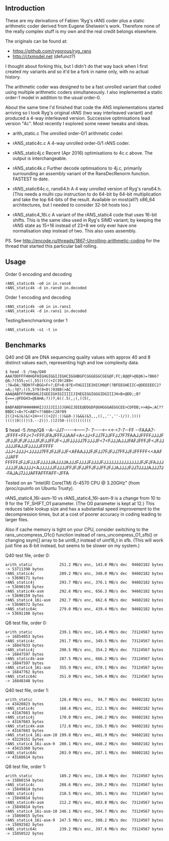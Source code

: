 Introduction
------------

These are my derivations of Fabien 'Ryg's rANS coder plus a
static arithmetic coder derived from Eugene Shelwein's work.
Therefore none of the really complex stuff is my own and the real
credit belongs elsewhere.

The originals can be found at:
-    https://github.com/rygorous/ryg_rans
-    http://ctxmodel.net (defunct?)

I thought about forking this, but I didn't do that way back when I
first created my variants and so it'd be a fork in name only, with no
actual history.

The arithmetic coder was designed to be a fast unrolled variant that
coded using multiple arithmetic coders simultaneously. I also
implemented a static order-1 model in addition to the usual order-0.

About the same time I'd finished that code the ANS implementations
started arriving so I took Ryg's original rANS (two way interleaved
variant) and produced a 4-way interleaved version.  Successive
optimisations lead version "4c".  Most recently I explored some newer
tweaks and ideas.

- arith_static.c
	The unrolled order-0/1 arithmetic coder.

- rANS_static4c.c
	A 4-way unrolled order-0/1 rANS coder.

- rANS_static4j.c
	Recent (Apr 2016) optimisations to 4c.c above.
	The output is interchangeable.

- rANS_static4k.c
	Further decode optimsations to 4j.c, primarily surrounding an
	assembly variant of the RansDecRenorm function.
	FASTEST to date.

- rANS_static64c.c, rans64.h
	A 4 way unrolled version of Ryg's rans64.h.
	(This needs a mulhi cpu instruction to do 64-bit by 64-bit
	multiplication and take the top 64-bits of the result.
	Available on most(all?) x86_64 architectures, but I needed to
	consider 32-bit hosts too.)

- rANS_static4_16i.c
	A variant of the rANS_static4 code that uses 16-bit shifts.
	This is the same idea used in Ryg's SIMD variant; by keeping
	the rANS state as 15+16 instead of 23+8 we only ever have one
	normalisation step instead of two.  This also uses assembly.

PS.
See http://encode.ru/threads/1867-Unrolling-arithmetic-coding
for the thread that started this particular ball rolling.


Usage
-----

Order 0 encoding and decoding

    rANS_static4k -o0 in in.rans0
    rANS_static4k -d in.rans0 in.decoded

Order 1 encoding and decoding

    rANS_static4k -o0 in in.rans1
    rANS_static4k -d in.rans1 in.decoded

Testing/benchmarking order 1

    rANS_static4k -o1 -t in


Benchmarks
----------

Q40 and Q8 are DNA sequencing quality values with approx 40 and 8
distinct values each, representing high and low complexity data.

    $ head -5 /tmp/Q40
    AAA7DDFFFHHHGFHIGHGIGGIJIGHCIGGHBGFCGGGEGGCGEG@F;FC;8@@F>@E@6)=?B66?@A;?(555;=((,55(((((+2(39(288<
    :?A=DA;?BDH?F<BGG>F>?;EF>8:8?E>FHGIIIEIHICH9@F(?BFEEGHEIIC<@DEEEEEC2?=A;;?@?;((5,5?9(9<0()9388(>AC
    AAA@ABFFFHHHGHGJIGEEIGHIGIIIIIJIHEGIGGIGGGIDGIIIJH>B<@DD;;B?E===;@FDGH3=@EAHA;?))7;6((.5(,;(,((5(,
    ?BABFABDFHHHHHHHIJJJJJIIJJJGHGIJDIE@DDGDF@GHGGGAEGGCEE>CDFDB;>>A@=;AC??BBDC(<A<?C<AB?<??AB8<(28?09
    2((2+&)&)&(+24++(((+22(:))&&0-))&&&)&3,,,((,,'',''-(/)).))))(((((0(()))3.--2))).))2)50-(((((((((((
    
 $ head -5 /tmp/Q8
    --A--JJ7-----<---7-
    7----<--<<-<7-7--FF
    --FAAA7-JFFFF<FFJ<7<FFFJFAJFFFJJAAF<A<JJ<FJJ7FJJFFJJ7F7FAAJJFFFFJJJJFJFJJFJFJFJJJJFJFJJFFJF<JJFJJJJJ7FJJJJF<7<FJJJAJJJFAFJFFFJF<JFJJJJJJFAJJFJJJJJFFFFF
    JJJ<JJJJ<JJJJJ7FFJFJJFJJF<AFAAJJJFJFJJ7FJFJJ7FFJJFJFFFFF<<AAFJJAFF
    FFFFFJFJJFJJJFJJJJJAJJJJAJJJFJJJJFJJJJFJJJJJJJJJJJJJJJFJFJFAJJJJJJJFJAJJJJ<AJJJJJJFJJJJFFJFJFJJFFJFJJFFJFJJAJJJJFJJ7JJJJAJJJ7J-FAJAJ7JJJAFFAFFFAFF-JFFA


Tested on an "Intel(R) Core(TM) i5-4570 CPU @ 3.20GHz" (from
/proc/cpuinfo on Ubuntu Trusty).

rANS_static4_16i-asm-10 vs rANS_static4_16i-asm-9 is a change from 10
to 9 for the TF_SHIFT_O1 parameter. (The O0 parameter is kept at 12.)
This reduces table lookup size and has a substantial speed improvement
to the decompression times, but at a cost of poorer accuracy in coding
leading to larger files.

Also if cache memory is tight on your CPU, consider switching to the
rans_uncompress_O1c() function instead of rans_uncompress_O1_sfb() or
changing ssym[] array to be uint8_t instead of uint16_t in sfb.  (This
will work just fine as 8-bit instead, but seems to be slower on my system.)

Q40 test file, order 0:

    arith_static            251.2 MB/s enc, 143.0 MB/s dec  94602182 bytes -> 53711390 bytes
    rANS_static4c           289.2 MB/s enc, 340.0 MB/s dec  94602182 bytes -> 53690171 bytes
    rANS_static4j           293.7 MB/s enc, 376.1 MB/s dec  94602182 bytes -> 53690159 bytes
    rANS_static4k-asm       292.6 MB/s enc, 656.3 MB/s dec  94602182 bytes -> 53690159 bytes
    rANS_static4_16i-asm    292.7 MB/s enc, 662.6 MB/s dec  94602182 bytes -> 53690572 bytes
    rANS_static64c          279.0 MB/s enc, 439.4 MB/s dec  94602182 bytes -> 53691108 bytes
   
Q8 test file, order 0:

    arith_static            239.1 MB/s enc, 145.4 MB/s dec  73124567 bytes -> 16854053 bytes
    rANS_static4c           291.7 MB/s enc, 349.5 MB/s dec  73124567 bytes -> 16847633 bytes
    rANS_static4j           290.5 MB/s enc, 354.2 MB/s dec  73124567 bytes -> 16847597 bytes
    rANS_static4k-asm       287.5 MB/s enc, 666.2 MB/s dec  73124567 bytes -> 16847597 bytes
    rANS_static4_16i-asm    355.9 MB/s enc, 670.1 MB/s dec  73124567 bytes -> 16847762 bytes
    rANS_static64c          351.0 MB/s enc, 549.4 MB/s dec  73124567 bytes -> 16848348 bytes
    
Q40 test file, order 1:

    arith_static            128.4 MB/s enc,  94.7 MB/s dec  94602182 bytes -> 43420823 bytes
    rANS_static4c           168.4 MB/s enc, 212.1 MB/s dec  94602182 bytes -> 43167683 bytes
    rANS_static4j           170.0 MB/s enc, 240.2 MB/s dec  94602182 bytes -> 43167683 bytes
    rANS_static4k-asm       172.8 MB/s enc, 326.5 MB/s dec  94602182 bytes -> 43167683 bytes
    rANS_static4_16i-asm-10 199.8 MB/s enc, 401.9 MB/s dec  94602182 bytes -> 43229151 bytes
    rANS_static4_16i-asm-9  200.1 MB/s enc, 460.2 MB/s dec  94602182 bytes -> 43415360 bytes
    rANS_static64c          203.9 MB/s enc, 287.1 MB/s dec  94602182 bytes -> 43168614 bytes
    
Q8 test file, order 1:

    arith_static            189.2 MB/s enc, 130.4 MB/s dec  73124567 bytes -> 15860154 bytes
    rANS_static4c           208.6 MB/s enc, 269.2 MB/s dec  73124567 bytes -> 15849814 bytes
    rANS_static4j           210.5 MB/s enc, 305.1 MB/s dec  73124567 bytes -> 15849814 bytes
    rANS_static4k-asm       212.2 MB/s enc, 403.8 MB/s dec  73124567 bytes -> 15849814 bytes
    rANS_static4_16i-asm-10 246.1 MB/s enc, 504.7 MB/s dec  73124567 bytes -> 15869015 bytes
    rANS_static4_16i-asm-9  247.5 MB/s enc, 508.2 MB/s dec  73124567 bytes -> 15892582 bytes
    rANS_static64c          239.2 MB/s enc, 397.6 MB/s dec  73124567 bytes -> 15850522 bytes
